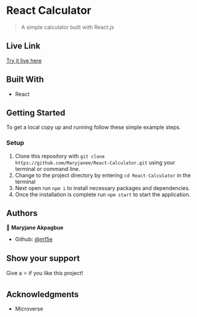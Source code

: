 # React Calculator

> A simple calculator built with React.js

## Live Link
   [Try it live here](https://monkey-calculator.herokuapp.com/)


## Built With

- React


## Getting Started

To get a local copy up and running follow these simple example steps.

### Setup

1.  Clone this repository with
    `git clone https://github.com/Maryjanee/React-Calculator.git` using your terminal or command line.
2.  Change to the project directory by entering `cd React-Calculator` in the terminal
3.  Next open run `npm i` to install necessary packages and dependencies.
4.  Once the installation is complete run `npm start` to start the application.


## Authors

👤 **Maryjane Akpagbue**

- Github: [@m15e](https://github.com/Maryjanee)


## Show your support

Give a ⭐️ if you like this project!

## Acknowledgments

- Microverse
